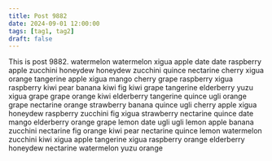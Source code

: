 ```yaml
---
title: Post 9882
date: 2024-09-01 12:00:00
tags: [tag1, tag2]
draft: false
---
```

This is post 9882.
watermelon
watermelon
xigua
apple
date
date
raspberry
apple
zucchini
honeydew
honeydew
zucchini
quince
nectarine
cherry
xigua
orange
tangerine
apple
xigua
mango
cherry
grape
raspberry
xigua
raspberry
kiwi
pear
banana
kiwi
fig
kiwi
grape
tangerine
elderberry
yuzu
xigua
grape
grape
orange
kiwi
elderberry
tangerine
quince
ugli
orange
grape
nectarine
orange
strawberry
banana
quince
ugli
cherry
apple
xigua
honeydew
raspberry
zucchini
fig
xigua
strawberry
nectarine
quince
date
mango
elderberry
orange
grape
lemon
date
ugli
ugli
lemon
apple
banana
zucchini
nectarine
fig
orange
kiwi
pear
nectarine
quince
lemon
watermelon
zucchini
kiwi
xigua
apple
tangerine
xigua
raspberry
orange
elderberry
honeydew
nectarine
watermelon
yuzu
orange
